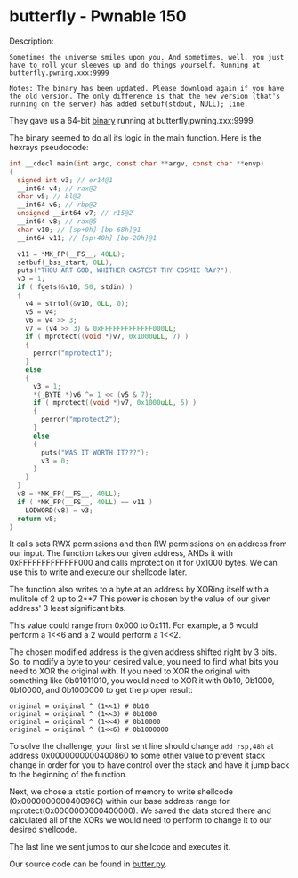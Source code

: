 # butterfly - Pwnable 150
Description:
```
Sometimes the universe smiles upon you. And sometimes, well, you just have to roll your sleeves up and do things yourself. Running at butterfly.pwning.xxx:9999 

Notes: The binary has been updated. Please download again if you have the old version. The only difference is that the new version (that's running on the server) has added setbuf(stdout, NULL); line.
```

They gave us a 64-bit [binary](butterfly_33e86bcc2f0a21d57970dc6907867bed) running at butterfly.pwning.xxx:9999.

The binary seemed to do all its logic in the main function.  Here is the hexrays pseudocode:
```c
int __cdecl main(int argc, const char **argv, const char **envp)
{
  signed int v3; // er14@1
  __int64 v4; // rax@2
  char v5; // bl@2
  __int64 v6; // rbp@2
  unsigned __int64 v7; // r15@2
  __int64 v8; // rax@5
  char v10; // [sp+0h] [bp-68h]@1
  __int64 v11; // [sp+40h] [bp-28h]@1

  v11 = *MK_FP(__FS__, 40LL);
  setbuf(_bss_start, 0LL);
  puts("THOU ART GOD, WHITHER CASTEST THY COSMIC RAY?");
  v3 = 1;
  if ( fgets(&v10, 50, stdin) )
  {
    v4 = strtol(&v10, 0LL, 0);
    v5 = v4;
    v6 = v4 >> 3;
    v7 = (v4 >> 3) & 0xFFFFFFFFFFFFF000LL;
    if ( mprotect((void *)v7, 0x1000uLL, 7) )
    {
      perror("mprotect1");
    }
    else
    {
      v3 = 1;
      *(_BYTE *)v6 ^= 1 << (v5 & 7);
      if ( mprotect((void *)v7, 0x1000uLL, 5) )
      {
        perror("mprotect2");
      }
      else
      {
        puts("WAS IT WORTH IT???");
        v3 = 0;
      }
    }
  }
  v8 = *MK_FP(__FS__, 40LL);
  if ( *MK_FP(__FS__, 40LL) == v11 )
    LODWORD(v8) = v3;
  return v8;
}
```

It calls sets RWX permissions and then RW permissions on an address from our input.
The function takes our given address, ANDs it with 0xFFFFFFFFFFFFF000 and calls mprotect on it for 0x1000 bytes. 
We can use this to write and execute our shellcode later.

The function also writes to a byte at an address by XORing itself with a mulitple of 2 up to 2**7
This power is chosen by the value of our given address' 3 least significant bits.

This value could range from 0x000 to 0x111.  For example, a 6 would perform a 1<<6 and a 2 would perform a 1<<2.

The chosen modified address is the given address shifted right by 3 bits.
So, to modify a byte to your desired value, you need to find what bits you need to XOR the original with.
If you need to XOR the original with something like 0b01011010, you would need to XOR it with 0b10, 0b1000, 0b10000, and 0b1000000 to get the proper result:
```
original = original ^ (1<<1) # 0b10
original = original ^ (1<<3) # 0b1000
original = original ^ (1<<4) # 0b10000
original = original ^ (1<<6) # 0b1000000
```

To solve the challenge, your first sent line should change ```add rsp,48h``` at address 0x0000000000400860 to some other value to prevent stack change in order for you to have control over the stack and have it jump back to the beginning of the function.

Next, we chose a static portion of memory to write shellcode (0x000000000040096C) within our base address range for mprotect(0x0000000000400000).  We saved the data stored there and calculated all of the XORs we would need to perform to change it to our desired shellcode.

The last line we sent jumps to our shellcode and executes it.

Our source code can be found in [butter.py](butter.py).

